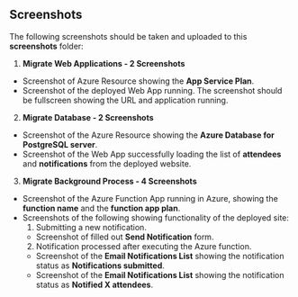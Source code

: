 ## Screenshots

The following screenshots should be taken and uploaded to this **screenshots** folder:

1. **Migrate Web Applications - 2 Screenshots**
 - Screenshot of Azure Resource showing the **App Service Plan**.
 - Screenshot of the deployed Web App running. The screenshot should be fullscreen showing the URL and application running.
2. **Migrate Database - 2 Screenshots**
 - Screenshot of the Azure Resource showing the **Azure Database for PostgreSQL server**.
 - Screenshot of the Web App successfully loading the list of **attendees** and **notifications** from the deployed website.
3. **Migrate Background Process - 4 Screenshots**
 - Screenshot of the Azure Function App running in Azure, showing the **function name** and the **function app plan**.
 - Screenshots of the following showing functionality of the deployed site:
    1. Submitting a new notification.
      - Screenshot of filled out **Send Notification** form.
    2. Notification processed after executing the Azure function.
      - Screenshot of the **Email Notifications List** showing the notification status as **Notifications submitted**.
      - Screenshot of the **Email Notifications List** showing the notification status as **Notified X attendees**.

